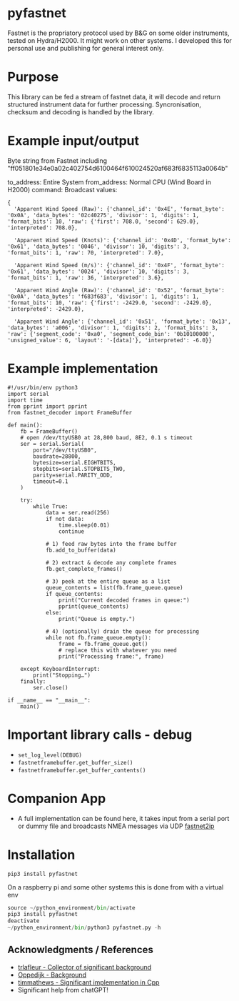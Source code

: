 # pyfastnet
Fastnet is the propriatory protocol used by B&G on some older instruments, tested on Hydra/H2000. It might work on other systems. I developed this for personal use and publishing for general interest only. 

# Purpose
This library can be fed a stream of fastnet data, it will decode and return structured instrument data for further processing. Syncronisation, checksum and decoding is handled by the library.

# Example input/output
Byte string from Fastnet including "ff051801e34e0a02c402754d6100464f610024520af683f6835113a0064b"

to_address: Entire System
from_address: Normal CPU (Wind Board in H2000)
command: Broadcast
values: 
```
{
  'Apparent Wind Speed (Raw)': {'channel_id': '0x4E', 'format_byte': '0x0A', 'data_bytes': '02c40275', 'divisor': 1, 'digits': 1, 'format_bits': 10, 'raw': {'first': 708.0, 'second': 629.0}, 'interpreted': 708.0}, 

  'Apparent Wind Speed (Knots)': {'channel_id': '0x4D', 'format_byte': '0x61', 'data_bytes': '0046', 'divisor': 10, 'digits': 3, 'format_bits': 1, 'raw': 70, 'interpreted': 7.0}, 
  
  'Apparent Wind Speed (m/s)': {'channel_id': '0x4F', 'format_byte': '0x61', 'data_bytes': '0024', 'divisor': 10, 'digits': 3, 'format_bits': 1, 'raw': 36, 'interpreted': 3.6}, 
  
  'Apparent Wind Angle (Raw)': {'channel_id': '0x52', 'format_byte': '0x0A', 'data_bytes': 'f683f683', 'divisor': 1, 'digits': 1, 'format_bits': 10, 'raw': {'first': -2429.0, 'second': -2429.0}, 'interpreted': -2429.0}, 
  
  'Apparent Wind Angle': {'channel_id': '0x51', 'format_byte': '0x13', 'data_bytes': 'a006', 'divisor': 1, 'digits': 2, 'format_bits': 3, 'raw': {'segment_code': '0xa0', 'segment_code_bin': '0b10100000', 'unsigned_value': 6, 'layout': '-[data]'}, 'interpreted': -6.0}}
```

# Example implementation
```
#!/usr/bin/env python3
import serial
import time
from pprint import pprint
from fastnet_decoder import FrameBuffer

def main():
    fb = FrameBuffer()
    # open /dev/ttyUSB0 at 28,800 baud, 8E2, 0.1 s timeout
    ser = serial.Serial(
        port="/dev/ttyUSB0",
        baudrate=28800,
        bytesize=serial.EIGHTBITS,
        stopbits=serial.STOPBITS_TWO,
        parity=serial.PARITY_ODD,
        timeout=0.1
    )

    try:
        while True:
            data = ser.read(256)
            if not data:
                time.sleep(0.01)
                continue

            # 1) feed raw bytes into the frame buffer
            fb.add_to_buffer(data)

            # 2) extract & decode any complete frames
            fb.get_complete_frames()

            # 3) peek at the entire queue as a list
            queue_contents = list(fb.frame_queue.queue)
            if queue_contents:
                print("Current decoded frames in queue:")
                pprint(queue_contents)
            else:
                print("Queue is empty.")

            # 4) (optionally) drain the queue for processing
            while not fb.frame_queue.empty():
                frame = fb.frame_queue.get()
                # replace this with whatever you need
                print("Processing frame:", frame)

    except KeyboardInterrupt:
        print("Stopping…")
    finally:
        ser.close()

if __name__ == "__main__":
    main()
```


# Important library calls - debug
- ```set_log_level(DEBUG)```
- ```fastnetframebuffer.get_buffer_size()```
- ```fastnetframebuffer.get_buffer_contents()```

# Companion App
- A full implementation can be found here, it takes input from a serial port or dummy file and broadcasts NMEA messages via UDP [fastnet2ip](https://github.com/ghotihook/fastnet2ip) 

# Installation
```pip3 install pyfastnet```

On a raspberry pi and some other systems this is done from with a virtual env

```python -m venv --system-site-packages ~/python_environment
source ~/python_environment/bin/activate
pip3 install pyfastnet
deactivate
~/python_environment/bin/python3 pyfastnet.py -h 
```


## Acknowledgments / References

- [trlafleur - Collector of significant background](https://github.com/trlafleur) 
- [Oppedijk - Background](https://www.oppedijk.com/bandg/fastnet.html)
- [timmathews - Significant implementation in Cpp](https://github.com/timmathews/bg-fastnet-driver)
- Significant help from chatGPT!